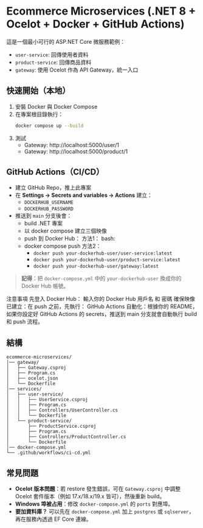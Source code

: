 # Ecommerce Microservices (.NET 8 + Ocelot + Docker + GitHub Actions)

這是一個最小可行的 ASP.NET Core 微服務範例：
- `user-service`: 回傳使用者資料
- `product-service`: 回傳商品資料
- `gateway`: 使用 Ocelot 作為 API Gateway，統一入口

## 快速開始（本地）
1. 安裝 Docker 與 Docker Compose
2. 在專案根目錄執行：
   ```bash
   docker compose up --build
   ```
3. 測試
   - Gateway: http://localhost:5000/user/1
   - Gateway: http://localhost:5000/product/1
  
## GitHub Actions（CI/CD）
- 建立 GitHub Repo，推上此專案
- 在 **Settings → Secrets and variables → Actions** 建立：
  - `DOCKERHUB_USERNAME`
  - `DOCKERHUB_PASSWORD`
- 推送到 `main` 分支後會：
  - build .NET 專案
  - 以 docker compose 建立三個映像
  - push 到 Docker Hub：
  方法1：
  bash: 
  - docker compose push 
  方法2：
    - `docker push your-dockerhub-user/user-service:latest`
    - `docker push your-dockerhub-user/product-service:latest`
    - `docker push your-dockerhub-user/gateway:latest`

> **記得**：把 `docker-compose.yml` 中的 `your-dockerhub-user` 換成你的 Docker Hub 帳號。


注意事項
先登入 Docker Hub：
輸入你的 Docker Hub 用戶名 和 密碼 
確保映像已建立：在 push 之前，先執行：
GitHub Actions 自動化：根據你的 README，如果你設定好 GitHub Actions 的 secrets，推送到 main 分支就會自動執行 build 和 push 流程。

## 結構
```
ecommerce-microservices/
│── gateway/
│   ├── Gateway.csproj
│   ├── Program.cs
│   ├── ocelot.json
│   └── Dockerfile
│── services/
│   ├── user-service/
│   │   ├── UserService.csproj
│   │   ├── Program.cs
│   │   ├── Controllers/UserController.cs
│   │   └── Dockerfile
│   └── product-service/
│       ├── ProductService.csproj
│       ├── Program.cs
│       ├── Controllers/ProductController.cs
│       └── Dockerfile
│── docker-compose.yml
└── .github/workflows/ci-cd.yml
```

## 常見問題
- **Ocelot 版本問題**：若 restore 發生錯誤，可在 `Gateway.csproj` 中調整 Ocelot 套件版本（例如 17.x/18.x/19.x 皆可），然後重新 build。
- **Windows 埠被占用**：修改 `docker-compose.yml` 的 `ports` 對應埠。
- **要加資料庫？** 可以先在 `docker-compose.yml` 加上 `postgres` 或 `sqlserver`，再在服務內透過 EF Core 連線。
